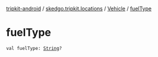 [tripkit-android](../../index.md) / [skedgo.tripkit.locations](../index.md) / [Vehicle](index.md) / [fuelType](./fuel-type.md)

# fuelType

`val fuelType: `[`String`](https://kotlinlang.org/api/latest/jvm/stdlib/kotlin/-string/index.html)`?`